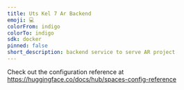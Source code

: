 ```yaml
---
title: Uts Kel 7 Ar Backend
emoji: 💻
colorFrom: indigo
colorTo: indigo
sdk: docker
pinned: false
short_description: backend service to serve AR project
---
```


Check out the configuration reference at https://huggingface.co/docs/hub/spaces-config-reference
